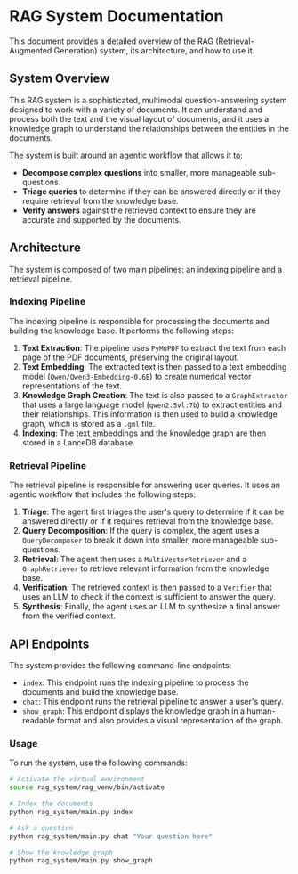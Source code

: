 # RAG System Documentation

This document provides a detailed overview of the RAG (Retrieval-Augmented Generation) system, its architecture, and how to use it.

## System Overview

This RAG system is a sophisticated, multimodal question-answering system designed to work with a variety of documents. It can understand and process both the text and the visual layout of documents, and it uses a knowledge graph to understand the relationships between the entities in the documents.

The system is built around an agentic workflow that allows it to:

*   **Decompose complex questions** into smaller, more manageable sub-questions.
*   **Triage queries** to determine if they can be answered directly or if they require retrieval from the knowledge base.
*   **Verify answers** against the retrieved context to ensure they are accurate and supported by the documents.

## Architecture

The system is composed of two main pipelines: an indexing pipeline and a retrieval pipeline.

### Indexing Pipeline

The indexing pipeline is responsible for processing the documents and building the knowledge base. It performs the following steps:

1.  **Text Extraction**: The pipeline uses `PyMuPDF` to extract the text from each page of the PDF documents, preserving the original layout.
2.  **Text Embedding**: The extracted text is then passed to a text embedding model (`Qwen/Qwen3-Embedding-0.6B`) to create numerical vector representations of the text.
3.  **Knowledge Graph Creation**: The text is also passed to a `GraphExtractor` that uses a large language model (`qwen2.5vl:7b`) to extract entities and their relationships. This information is then used to build a knowledge graph, which is stored as a `.gml` file.
4.  **Indexing**: The text embeddings and the knowledge graph are then stored in a LanceDB database.

### Retrieval Pipeline

The retrieval pipeline is responsible for answering user queries. It uses an agentic workflow that includes the following steps:

1.  **Triage**: The agent first triages the user's query to determine if it can be answered directly or if it requires retrieval from the knowledge base.
2.  **Query Decomposition**: If the query is complex, the agent uses a `QueryDecomposer` to break it down into smaller, more manageable sub-questions.
3.  **Retrieval**: The agent then uses a `MultiVectorRetriever` and a `GraphRetriever` to retrieve relevant information from the knowledge base.
4.  **Verification**: The retrieved context is then passed to a `Verifier` that uses an LLM to check if the context is sufficient to answer the query.
5.  **Synthesis**: Finally, the agent uses an LLM to synthesize a final answer from the verified context.

## API Endpoints

The system provides the following command-line endpoints:

*   `index`: This endpoint runs the indexing pipeline to process the documents and build the knowledge base.
*   `chat`: This endpoint runs the retrieval pipeline to answer a user's query.
*   `show_graph`: This endpoint displays the knowledge graph in a human-readable format and also provides a visual representation of the graph.

### Usage

To run the system, use the following commands:

```bash
# Activate the virtual environment
source rag_system/rag_venv/bin/activate

# Index the documents
python rag_system/main.py index

# Ask a question
python rag_system/main.py chat "Your question here"

# Show the knowledge graph
python rag_system/main.py show_graph
```
